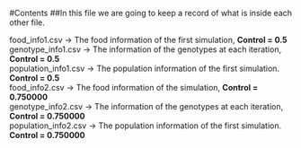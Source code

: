 #Contents
##In this file we are going to keep a record of what is inside each other file.


 
food_info1.csv &rarr; The food information of the first simulation, **Control = 0.5**  
genotype_info1.csv &rarr; The information of the genotypes at each iteration, **Control = 0.5**  
population_info1.csv &rarr; The population information of the first simulation. **Control = 0.5**   
food_info2.csv &rarr; The food information of the simulation, **Control = 0.750000**  
genotype_info2.csv &rarr; The information of the genotypes at each iteration, **Control = 0.750000**  
population_info2.csv &rarr; The population information of the first simulation. **Control = 0.750000**  
